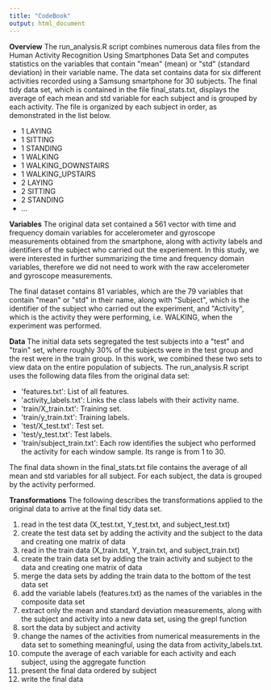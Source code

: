 ```yaml
---
title: "CodeBook"
output: html_document
---
```


**Overview**
The run_analysis.R script combines numerous data files from the Human Activity Recognition Using Smartphones Data Set and computes statistics on the variables that contain "mean" (mean) or "std" (standard deviation) in their variable name. The data set contains data for six different activities recorded using a Samsung smartphone for 30 subjects. The final tidy data set, which is contained in the file final_stats.txt, displays the average of each mean and std variable for each subject and is grouped by each activity. The file is organized by each subject in order, as demonstrated in the list below.

* 1  LAYING
* 1  SITTING
* 1  STANDING
* 1  WALKING
* 1  WALKING_DOWNSTAIRS
* 1  WALKING_UPSTAIRS
* 2  LAYING
* 2  SITTING
* 2  STANDING
* ...

**Variables**
The original data set contained a 561 vector with time and frequency domain variables for accelerometer and gyroscope measurements obtained from the smartphone, along with activity labels and identifiers of the subject who carried out the experiement. In this study, we were interested in further summarizing the time and frequency domain variables, therefore we did not need to work with the raw accelerometer and gyroscope measurements. 

The final dataset contains 81 variables, which are the 79 variables that contain "mean" or "std" in their name, along with "Subject", which is the identifier of the subject who carried out the experiment, and "Activity", which is the activity they were performing, i.e. WALKING, when the experiment was performed.

**Data**
The initial data sets segregated the test subjects into a "test" and "train" set, where roughly 30% of the subjects were in the test group and the rest were in the train group. In this work, we combined these two sets to view data on the entire population of subjects. The run_analysis.R script uses the following data files from the original data set:

- 'features.txt': List of all features.
- 'activity_labels.txt': Links the class labels with their activity name.
- 'train/X_train.txt': Training set.
- 'train/y_train.txt': Training labels.
- 'test/X_test.txt': Test set.
- 'test/y_test.txt': Test labels.
- 'train/subject_train.txt': Each row identifies the subject who performed the activity for each window sample. Its range is from 1 to 30.

The final data shown in the final_stats.txt file contains the average of all mean and std variables for all subject. For each subject, the data is grouped by the activity performed.

**Transformations**
The following describes the transformations applied to the original data to arrive at the final tidy data set.

1. read in the test data (X_test.txt, Y_test.txt, and subject_test.txt)
2. create the test data set by adding the activity and the subject to the data and creating one matrix of data
3. read in the train data (X_train.txt, Y_train.txt, and subject_train.txt)
4. create the train data set by adding the train activity and subject to the data and creating one matrix of data
5. merge the data sets by adding the train data to the bottom of the test data set
6. add the variable labels (features.txt) as the names of the variables in the composite data set
7. extract only the mean and standard deviation measurements, along with the subject and activity into a new data set, using the grepl function
8. sort the data by subject and activity
9. change the names of the activities from numerical measurements in the data set to something meaningful, using the data from activity_labels.txt.
10. compute the average of each variable for each activity and each subject, using the aggregate function
11. present the final data ordered by subject
12. write the final data



